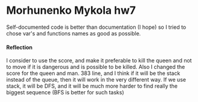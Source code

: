 # Morhunenko Mykola hw7

Self-documented code is better than documentation (I hope) so I tried to chose var's and functions names as good as possible.

#### Reflection
I consider to use the score, and make it preferable to kill the queen and not to move if it is dangerous and is possible to be killed. Also I changed the score for the queen and man. 
383 line, and I think if it will be the stack instead of the queue, then it will work in the very different way. If we use stack, it will be DFS, and it will be much more harder to find really the biggest sequence (BFS is better for such tasks)
